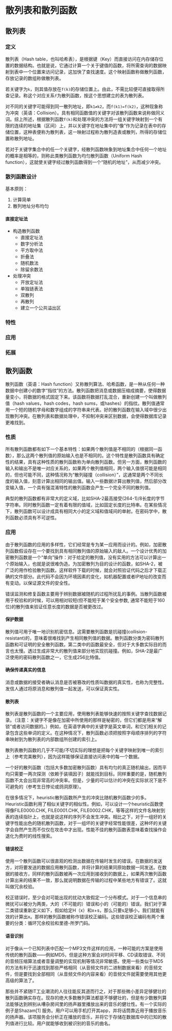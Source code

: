 # 散列表和散列函数
## 散列表
### 定义
散列表（Hash table，也叫哈希表），是根据键（Key）而直接访问在内存储存位置的数据结构。也就是说，它通过计算一个关于键值的函数，将所需查询的数据映射到表中一个位置来访问记录，这加快了查找速度。这个映射函数称做散列函数，存放记录的数组称做散列表。

若关键字为`k`，则其值存放在`f(k)`的存储位置上。由此，不需比较便可直接取得所查记录。称这个对应关系`f`为散列函数，按这个思想建立的表为散列表。

对不同的关键字可能得到同一散列地址，即`k1≠k2`，而`f(k1)=f(k2)`，这种现象称为冲突（英语：Collision）。具有相同函数值的关键字对该散列函数来说称做同义词。综上所述，根据散列函数`f(k)`和处理冲突的方法将一组关键字映射到一个有限的连续的地址集（区间）上，并以关键字在地址集中的“像”作为记录在表中的存储位置，这种表便称为散列表，这一映射过程称为散列造表或散列，所得的存储位置称散列地址。

若对于关键字集合中的任一个关键字，经散列函数映象到地址集合中任何一个地址的概率是相等的，则称此类散列函数为均匀散列函数（Uniform Hash function），这就使关键字经过散列函数得到一个“随机的地址”，从而减少冲突。


### 散列函数设计

基本原则：

1. 计算简单
2. 散列地址分布均匀

#### 直接定址法
- 构造散列函数
	- 直接定址法
	- 数字分析法
	- 平方取中法
	- 折叠法
	- 随机数法
	- 除留余数法
- 处理冲突
	- 开放定址法
	- 单独链表法
	- 双散列
	- 再散列
	- 建立一个公共溢出区

### 特性
### 应用

### 拓展
## 散列函数
散列函数（英语：Hash function）又称散列算法、哈希函数，是一种从任何一种数据中创建小的数字“指纹”的方法。散列函数把消息或数据压缩成摘要，使得数据量变小，将数据的格式固定下来。该函数将数据打乱混合，重新创建一个叫做散列值（hash values，hash codes，hash sums，或hashes）的指纹。散列值通常用一个短的随机字母和数字组成的字符串来代表。好的散列函数在输入域中很少出现散列冲突。在散列表和数据处理中，不抑制冲突来区别数据，会使得数据库记录更难找到。
### 性质
所有散列函数都有如下一个基本特性：如果两个散列值是不相同的（根据同一函数），那么这两个散列值的原始输入也是不相同的。这个特性是散列函数具有确定性的结果，具有这种性质的散列函数称为单向散列函数。但另一方面，散列函数的输入和输出不是唯一对应关系的，如果两个散列值相同，两个输入值很可能是相同的，但也可能不同，这种情况称为“散列碰撞（collision）”，这通常是两个不同长度的输入值，刻意计算出相同的输出值。输入一些数据计算出散列值，然后部分改变输入值，一个具有强混淆特性的散列函数会产生一个完全不同的散列值。

典型的散列函数都有非常大的定义域，比如SHA-2最高接受(264-1)/8长度的字节字符串。同时散列函数一定有着有限的值域，比如固定长度的比特串。在某些情况下，散列函数可以设计成具有相同大小的定义域和值域间的单射。在密码学中，散列函数必须具有不可逆性。

### 应用
由于散列函数的应用的多样性，它们经常是专为某一应用而设计的。例如，加密散列函数假设存在一个要找到具有相同散列值的原始输入的敌人。一个设计优秀的加密散列函数是一个“单向”操作：对于给定的散列值，没有实用的方法可以计算出一个原始输入，也就是说很难伪造。为加密散列为目的设计的函数，如SHA-2，被广泛的用作检验散列函数。这样软件下载的时候，就会对照验证代码之后才下载正确的文件部分。此代码不会因为环境因素的变化，如机器配置或者IP地址的改变而有变动。以保证源文件的安全性。

错误监测和修复函数主要用于辨别数据被随机的过程所扰乱的事例。当散列函数被用于校验和的时候，可以用相对较短(但不能短于某个安全参数, 通常不能短于160位)的散列值来验证任意长度的数据是否被更改过。
#### 保护数据
散列值可用于唯一地识别机密信息。这需要散列函数是抗碰撞(collision-resistant)的，意味着很难找到产生相同散列值的数据。散列函数分类为密码散列函数和可证明的安全散列函数。第二类中的函数最安全，但对于大多数实际目的而言也太慢。透过生成非常大的散列值来部分地实现抗碰撞。例如，SHA-2是最广泛使用的密码散列函数之一，它生成256比特值。
#### 确保传递真实的信息
消息或数据的接受者确认消息是否被篡改的性质叫数据的真实性，也称为完整性。发信人通过将原消息和散列值一起发送，可以保证真实性。

#### 散列表
散列表是散列函数的一个主要应用，使用散列表能够快速的按照关键字查找数据记录。（注意：关键字不是像在加密中所使用的那样是秘密的，但它们都是用来“解锁”或者访问数据的。）例如，在英语字典中的关键字是英文单词，和它们相关的记录包含这些单词的定义。在这种情况下，散列函数必须把按照字母顺序排列的字符串映射到为散列表的内部数组所创建的索引上。

散列表散列函数的几乎不可能/不切实际的理想是把每个关键字映射到唯一的索引上（参考完美散列），因为这样能够保证直接访问表中的每一个数据。

一个好的散列函数（包括大多数加密散列函数）具有均匀的真正随机输出，因而平均只需要一两次探测（依赖于装填因子）就能找到目标。同样重要的是，随机散列函数不太会出现非常高的冲突率。但是，少量的可以估计的冲突在实际状况下是不可避免的（参考生日悖论或鸽洞原理）。

在很多情况下，heuristic散列函数所产生的冲突比随机散列函数少的多。Heuristic函数利用了相似关键字的相似性。例如，可以设计一个heuristic函数使得像FILE0000.CHK, FILE0001.CHK, FILE0002.CHK，等等这样的文件名映射到表的连续指针上，也就是说这样的序列不会发生冲突。相比之下，对于一组好的关键字性能出色的随机散列函数，对于一组坏的关键字经常性能很差，这种坏的关键字会自然产生而不仅仅在攻击中才出现。性能不佳的散列函数表意味着查找操作会退化为费时的线性搜索。

#### 错误校正
使用一个散列函数可以很直观的检测出数据在传输时发生的错误。在数据的发送方，对将要发送的数据应用散列函数，并将计算的结果同原始数据一同发送。在数据的接收方，同样的散列函数被再一次应用到接收到的数据上，如果两次散列函数计算出来的结果不一致，那么就说明数据在传输的过程中某些地方有错误了。这就叫做冗余校验。

校正错误时，至少会对可能出现的扰动大致假定一个分布模式。对于一个信息串的微扰可以被分为两类，大的（不可能的）错误和小的（可能的）错误。我们对于第二类错误重新定义如下，假如给定H（x）和x+s，那么只要s足够小，我们就能有效的计算出x。那样的散列函数被称作错误校正编码。这些错误校正编码有两个重要的分类：循环冗余校验和里德-所罗门码。

#### 语音识别
对于像从一个已知列表中匹配一个MP3文件这样的应用，一种可能的方案是使用传统的散列函数——例如MD5，但是这种方案会对时间平移、CD读取错误、不同的音频压缩算法或者音量调整的实现机制等情况非常敏感。使用一些类似于MD5的方法有利于迅速找到那些严格相同（从音频文件的二进制数据来看）的音频文件，但是要找到全部相同（从音频文件的内容来看）的音频文件就需要使用其他更高级的算法了。

那些并不紧随IT工业潮流的人往往能反其道而行之，对于那些微小差异足够健壮的散列函数确实存在。现存的绝大多数散列算法都是不够健壮的，但是有少数散列算法能够达到辨别从嘈杂房间里的扬声器里播放出来的音乐的健壮性。有一个实际的例子是Shazam[1] 服务。用户可以用手机打开其app，并将话筒靠近用于播放音乐的扬声器。该项服务会分析正在播放的音乐，并将它于存储在数据库中的已知的散列值进行比较。用户就能够收到被识别的音乐的曲名。
